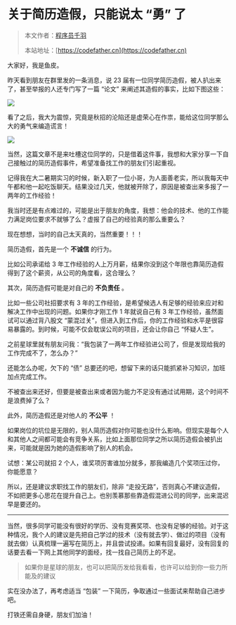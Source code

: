 # 关于简历造假，只能说太 “勇” 了

> 本文作者：[程序员千羽](https://yuyuanweb.feishu.cn/wiki/Abldw5WkjidySxkKxU2cQdAtnah)
>
> 本站地址：[https://codefather.cn](https://codefather.cn)

大家好，我是鱼皮。

昨天看到朋友在群里发的一条消息，说 23 届有一位同学简历造假，被人扒出来了，甚至举报的人还专门写了一篇 “论文” 来阐述其造假的事实，比如下图这些：

![](https://pic.yupi.icu/5563/202311070858451.png)

看了之后，我大为震惊，究竟是秋招的沦陷还是虚荣心在作祟，能给这位同学那么大的勇气来编造谎言！

![](https://pic.yupi.icu/5563/202311070858154.png)

当然，这篇文章不是来吐槽这位同学的，只是借着这件事，我想和大家分享一下自己接触过的简历造假事件，希望准备找工作的朋友们引起重视。

记得我在大二暑期实习的时候，新入职了一位小哥，为人面善老实，所以我每天中午都和他一起吃饭聊天。结果没过几天，他就被开除了，原因是被查出来多报了一两年的工作经验！

我当时还是有点难过的，可能是出于朋友的角度，我想：他会的技术、他的工作能力满足岗位要求不就够了么？虚报了自己的经验真的那么重要么？

现在想想，当时的自己太天真的，当然重要！！！

简历造假，首先是一个 **不诚信** 的行为。

比如公司承诺给 3 年工作经验的人上万月薪，结果你没到这个年限也靠简历造假得到了这个薪资，从公司的角度看，这合理么？

其次，简历造假可能是对自己的 **不负责任** 。

比如一些公司社招要求有 3 年的工作经验，是希望候选人有足够的经验来应对和解决工作中出现的问题。如果你才刚工作 1 年就说自己有 3 年工作经验，虽然面试可以通过背八股文 “蒙混过关”，但进入到工作后，你的工作经验和水平是很容易暴露的。到时候，可能不仅会耽误公司的项目，还会让你自己 “怀疑人生”。

之前星球里就有朋友问我：“我包装了一两年工作经验进公司了，但是发现给我的工作完成不了，怎么办？”

还能怎么办呢，欠下的 “债” 总要还的吧，想留下来的话只能抓紧补习知识，加班加点完成工作。

不被查出来还好，但要是被查出来或者因为能力不足没有通过试用期，这个时间不是浪费掉了么？

此外，简历造假还是对他人的 **不公平** ！

如果岗位的坑位是无限的，别人简历造假对你可能也没什么影响。但现实是每个人和其他人之间都可能会有竞争关系，比如上面那位同学之所以简历造假会被扒出来，可能就是因为她的造假影响了别人的机会。

试想：某公司就招 2 个人，谁奖项厉害谁加分就多，那我编造几个奖项压过你，你能愿意？

所以，还是建议求职找工作的朋友们，除非 “走投无路”，否则真心不建议造假，不如把更多心思花在提升自己上。也别羡慕那些靠造假混进公司的同学，出来混迟早是要还的。



------


当然，很多同学可能没有很好的学历、没有竞赛奖项、也没有足够的经验。对于这种情况，我个人的建议是先把自己学过的技术（没有就去学）、做过的项目（没有就去做）认真梳理一遍写在简历上，并且尝试投递。如果有回复最好，没有回复的话要去看一下网上其他同学的面经，找一找自己简历上的不足。

> 如果你是星球的朋友，也可以把简历发给我看看，也许可以给到你一些力所能及的建议

实在没办法了，再考虑适当 “包装” 一下简历，争取通过一些面试来帮助自己进步吧。

打铁还需自身硬，朋友们加油！